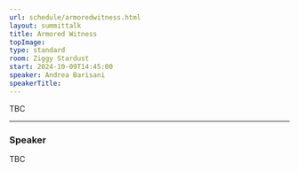 ```yaml
---
url: schedule/armoredwitness.html
layout: summittalk
title: Armored Witness
topImage:
type: standard
room: Ziggy Stardust
start: 2024-10-09T14:45:00
speaker: Andrea Barisani
speakerTitle: 
---
```


<div class="font-google font-medium">


TBC

---

### Speaker

TBC


</div>
